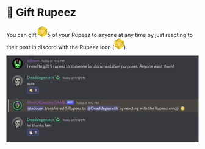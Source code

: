 # 🎁 Gift Rupeez

You can gift <img src="../../.gitbook/assets/Rupeez-small (6).png" alt="" data-size="line">5 of your Rupeez to anyone at any time by just reacting to their post in discord with the Rupeez icon (<img src="../../.gitbook/assets/Rupeez-small (6).png" alt="" data-size="line">).

![](<../../.gitbook/assets/image (24).png>)
